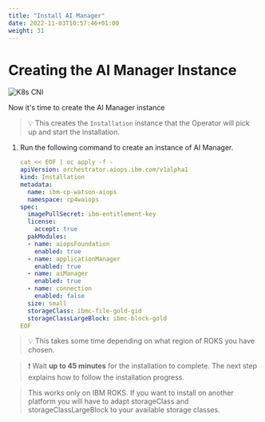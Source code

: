 ```yaml
---
title: "Install AI Manager"
date: 2022-11-03T10:57:46+01:00
weight: 31
---
```


# Creating the AI Manager Instance


![K8s CNI](/cp4waiops-training/pics/54_aimanager_story.png)


Now it's time to create the AI Manager instance

> 💡 This creates the `Installation` instance that the Operator will pick up and start the installation. 


1. Run the following command to create an instance of AI Manager.

   ```yaml
   cat << EOF | oc apply -f -
   apiVersion: orchestrator.aiops.ibm.com/v1alpha1
   kind: Installation
   metadata:
     name: ibm-cp-watson-aiops
     namespace: cp4waiops
   spec:
     imagePullSecret: ibm-entitlement-key
     license:
       accept: true
     pakModules:
     - name: aiopsFoundation
       enabled: true
     - name: applicationManager
       enabled: true
     - name: aiManager
       enabled: true
     - name: connection
       enabled: false
     size: small
     storageClass: ibmc-file-gold-gid
     storageClassLargeBlock: ibmc-block-gold
   EOF  
   ```

> 💡 This takes some time depending on what region of ROKS you have chosen.

> ❗ Wait **up to 45 minutes** for the installation to complete. The next step explains how to follow the installation progress.


> This works only on IBM ROKS. 
> If you want to install on another platform you will have to adapt storageClass and storageClassLargeBlock to your available storage classes.